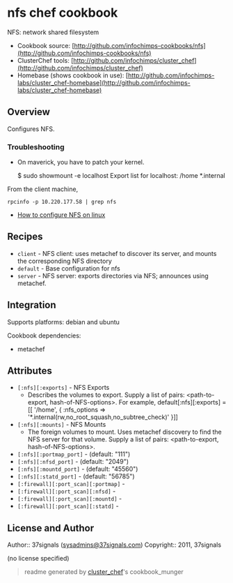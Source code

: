 # nfs chef cookbook

NFS: network shared filesystem

* Cookbook source:   [http://github.com/infochimps-cookbooks/nfs](http://github.com/infochimps-cookbooks/nfs)
* ClusterChef tools: [http://github.com/infochimps/cluster_chef](http://github.com/infochimps/cluster_chef)
* Homebase (shows cookbook in use): [http://github.com/infochimps-labs/cluster_chef-homebase](http://github.com/infochimps-labs/cluster_chef-homebase)

## Overview

Configures NFS.

### Troubleshooting


* On maverick, you have to patch your kernel.

    $ sudo showmount -e localhost
    Export list for localhost:
    /home *.internal


From the client machine, 

    rpcinfo -p 10.220.177.58 | grep nfs

* [How to configure NFS on linux](http://how-to.linuxcareer.com/how-to-configure-nfs-on-linux)

## Recipes 

* `client`                   - NFS client: uses metachef to discover its server, and mounts the corresponding NFS directory
* `default`                  - Base configuration for nfs
* `server`                   - NFS server: exports directories via NFS; announces using metachef.

## Integration

Supports platforms: debian and ubuntu

Cookbook dependencies:

* metachef


## Attributes

* `[:nfs][:exports]`                  - NFS Exports
  - Describes the volumes to export. Supply a list of pairs: <path-to-export, hash-of-NFS-options>. For example, 
       default[:nfs][:exports] = [[ '/home', { :nfs_options => '*.internal(rw,no_root_squash,no_subtree_check)' }]]
* `[:nfs][:mounts]`                   - NFS Mounts
  - The foreign volumes to mount. Uses metachef discovery to find the NFS server for that volume. Supply a list of pairs: <path-to-export, hash-of-NFS-options>.
* `[:nfs][:portmap_port]`             -  (default: "111")
* `[:nfs][:nfsd_port]`                -  (default: "2049")
* `[:nfs][:mountd_port]`              -  (default: "45560")
* `[:nfs][:statd_port]`               -  (default: "56785")
* `[:firewall][:port_scan][:portmap]` - 
* `[:firewall][:port_scan][:nfsd]`    - 
* `[:firewall][:port_scan][:mountd]`  - 
* `[:firewall][:port_scan][:statd]`   - 

## License and Author

Author::                37signals (<sysadmins@37signals.com>)
Copyright::             2011, 37signals

(no license specified)

> readme generated by [cluster_chef](http://github.com/infochimps/cluster_chef)'s cookbook_munger
